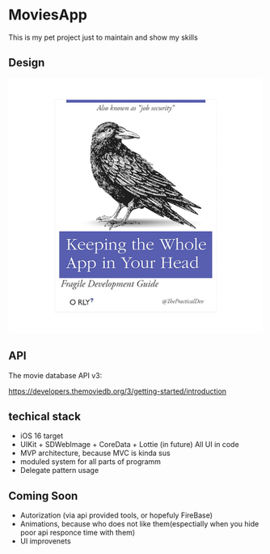 # MoviesApp
This is my pet project just to maintain and show my skills

## Design

![alt text](Image.png)

## API 
The movie database API v3:  

https://developers.themoviedb.org/3/getting-started/introduction

## techical stack 
- iOS 16 target 
- UIKit + SDWebImage + CoreData + Lottie (in future) All UI in code
- MVP architecture, because MVC is kinda sus
- moduled system for all parts of programm 
- Delegate pattern usage
## Coming Soon
- Autorization (via api provided tools, or hopefuly FireBase)
- Animations, because who does not like them(espectially when you hide poor api responce time with them)
- UI improvenets
